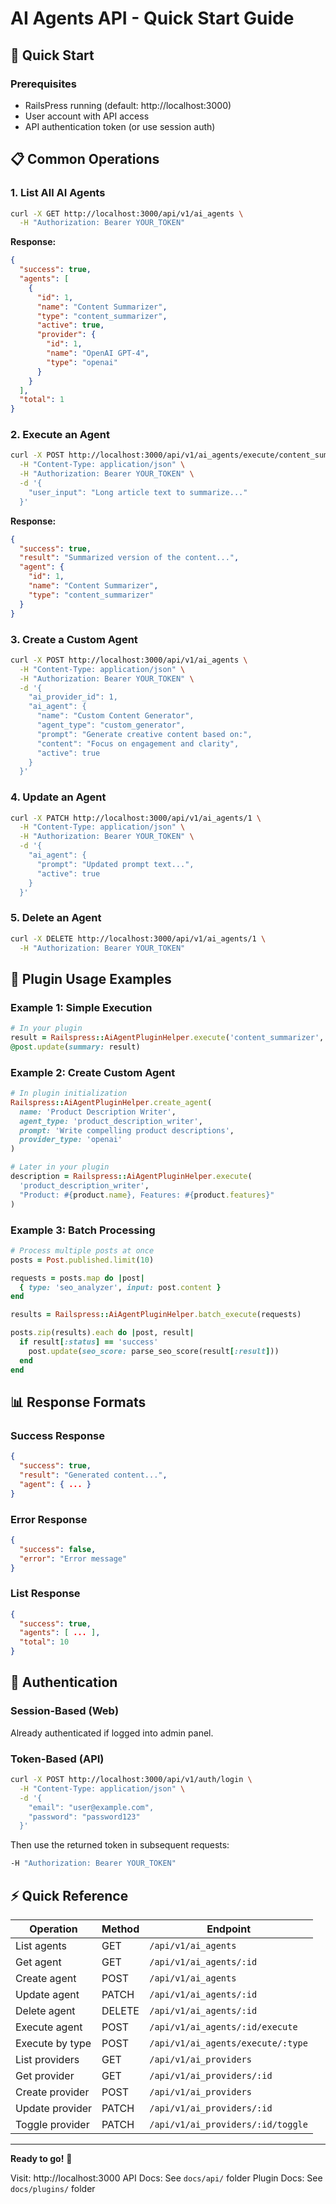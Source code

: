 # AI Agents API - Quick Start Guide

## 🚀 Quick Start

### Prerequisites
- RailsPress running (default: http://localhost:3000)
- User account with API access
- API authentication token (or use session auth)

## 📋 Common Operations

### 1. List All AI Agents

```bash
curl -X GET http://localhost:3000/api/v1/ai_agents \
  -H "Authorization: Bearer YOUR_TOKEN"
```

**Response:**
```json
{
  "success": true,
  "agents": [
    {
      "id": 1,
      "name": "Content Summarizer",
      "type": "content_summarizer",
      "active": true,
      "provider": {
        "id": 1,
        "name": "OpenAI GPT-4",
        "type": "openai"
      }
    }
  ],
  "total": 1
}
```

### 2. Execute an Agent

```bash
curl -X POST http://localhost:3000/api/v1/ai_agents/execute/content_summarizer \
  -H "Content-Type: application/json" \
  -H "Authorization: Bearer YOUR_TOKEN" \
  -d '{
    "user_input": "Long article text to summarize..."
  }'
```

**Response:**
```json
{
  "success": true,
  "result": "Summarized version of the content...",
  "agent": {
    "id": 1,
    "name": "Content Summarizer",
    "type": "content_summarizer"
  }
}
```

### 3. Create a Custom Agent

```bash
curl -X POST http://localhost:3000/api/v1/ai_agents \
  -H "Content-Type: application/json" \
  -H "Authorization: Bearer YOUR_TOKEN" \
  -d '{
    "ai_provider_id": 1,
    "ai_agent": {
      "name": "Custom Content Generator",
      "agent_type": "custom_generator",
      "prompt": "Generate creative content based on:",
      "content": "Focus on engagement and clarity",
      "active": true
    }
  }'
```

### 4. Update an Agent

```bash
curl -X PATCH http://localhost:3000/api/v1/ai_agents/1 \
  -H "Content-Type: application/json" \
  -H "Authorization: Bearer YOUR_TOKEN" \
  -d '{
    "ai_agent": {
      "prompt": "Updated prompt text...",
      "active": true
    }
  }'
```

### 5. Delete an Agent

```bash
curl -X DELETE http://localhost:3000/api/v1/ai_agents/1 \
  -H "Authorization: Bearer YOUR_TOKEN"
```

## 🔌 Plugin Usage Examples

### Example 1: Simple Execution

```ruby
# In your plugin
result = Railspress::AiAgentPluginHelper.execute('content_summarizer', @post.content)
@post.update(summary: result)
```

### Example 2: Create Custom Agent

```ruby
# In plugin initialization
Railspress::AiAgentPluginHelper.create_agent(
  name: 'Product Description Writer',
  agent_type: 'product_description_writer',
  prompt: 'Write compelling product descriptions',
  provider_type: 'openai'
)

# Later in your plugin
description = Railspress::AiAgentPluginHelper.execute(
  'product_description_writer',
  "Product: #{product.name}, Features: #{product.features}"
)
```

### Example 3: Batch Processing

```ruby
# Process multiple posts at once
posts = Post.published.limit(10)

requests = posts.map do |post|
  { type: 'seo_analyzer', input: post.content }
end

results = Railspress::AiAgentPluginHelper.batch_execute(requests)

posts.zip(results).each do |post, result|
  if result[:status] == 'success'
    post.update(seo_score: parse_seo_score(result[:result]))
  end
end
```

## 📊 Response Formats

### Success Response
```json
{
  "success": true,
  "result": "Generated content...",
  "agent": { ... }
}
```

### Error Response
```json
{
  "success": false,
  "error": "Error message"
}
```

### List Response
```json
{
  "success": true,
  "agents": [ ... ],
  "total": 10
}
```

## 🔐 Authentication

### Session-Based (Web)
Already authenticated if logged into admin panel.

### Token-Based (API)
```bash
curl -X POST http://localhost:3000/api/v1/auth/login \
  -H "Content-Type: application/json" \
  -d '{
    "email": "user@example.com",
    "password": "password123"
  }'
```

Then use the returned token in subsequent requests:
```bash
-H "Authorization: Bearer YOUR_TOKEN"
```

## ⚡ Quick Reference

| Operation | Method | Endpoint |
|-----------|--------|----------|
| List agents | GET | `/api/v1/ai_agents` |
| Get agent | GET | `/api/v1/ai_agents/:id` |
| Create agent | POST | `/api/v1/ai_agents` |
| Update agent | PATCH | `/api/v1/ai_agents/:id` |
| Delete agent | DELETE | `/api/v1/ai_agents/:id` |
| Execute agent | POST | `/api/v1/ai_agents/:id/execute` |
| Execute by type | POST | `/api/v1/ai_agents/execute/:type` |
| List providers | GET | `/api/v1/ai_providers` |
| Get provider | GET | `/api/v1/ai_providers/:id` |
| Create provider | POST | `/api/v1/ai_providers` |
| Update provider | PATCH | `/api/v1/ai_providers/:id` |
| Toggle provider | PATCH | `/api/v1/ai_providers/:id/toggle` |

---

**Ready to go!** 🎉

Visit: http://localhost:3000
API Docs: See `docs/api/` folder
Plugin Docs: See `docs/plugins/` folder

